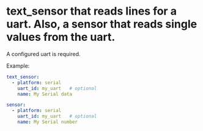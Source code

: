 # text_sensor that reads lines for a uart. Also, a sensor that reads single values from the uart.

A configured uart is required.

Example:
```yaml
text_sensor:
  - platform: serial
    uart_id: my_uart   # optional
    name: My Serial data

sensor:
  - platform: serial
    uart_id: my_uart   # optional
    name: My Serial number
```

